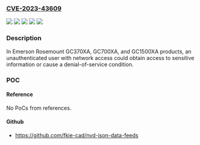 ### [CVE-2023-43609](https://cve.mitre.org/cgi-bin/cvename.cgi?name=CVE-2023-43609)
![](https://img.shields.io/static/v1?label=Product&message=Rosemount%20GC1500XA&color=blue)
![](https://img.shields.io/static/v1?label=Product&message=Rosemount%20GC370XA&color=blue)
![](https://img.shields.io/static/v1?label=Product&message=Rosemount%20GC700XA&color=blue)
![](https://img.shields.io/static/v1?label=Version&message=0%3C%3D%20Version%204.1.5%20&color=brighgreen)
![](https://img.shields.io/static/v1?label=Vulnerability&message=CWE-285%20%20Improper%20Authorization&color=brighgreen)

### Description

In Emerson Rosemount GC370XA, GC700XA, and GC1500XA products, an unauthenticated user with network access could obtain access to sensitive information or cause a denial-of-service condition.

### POC

#### Reference
No PoCs from references.

#### Github
- https://github.com/fkie-cad/nvd-json-data-feeds


